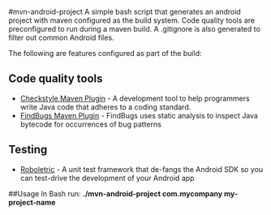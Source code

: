 #mvn-android-project
A simple bash script that generates an android project with maven configured as the build system. Code quality tools are preconfigured to run during a maven build. A .gitignore is also generated to filter out common Android files.

The following are features configured as part of the build:

## Code quality tools
* [Checkstyle Maven Plugin](http://maven.apache.org/plugins/maven-checkstyle-plugin/) - A development tool to help programmers write Java code that adheres to a coding standard.
* [FindBugs Maven Plugin](http://mojo.codehaus.org/findbugs-maven-plugin/findbugs-mojo.html) - FindBugs uses static analysis to inspect Java bytecode for occurrences of bug patterns

## Testing
* [Roboletric](https://github.com/robolectric/robolectric) - A unit test framework that de-fangs the Android SDK so you can test-drive the development of your Android app

##Usage
In Bash run: **./mvn-android-project com.mycompany my-project-name**
